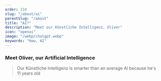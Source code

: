 ```yaml
---
order: 210
slug: "/about/ai"
parentSlug: "/about"
title: "AI?"
description: "Meet our Künstliche Intelligenz, Oliver"
icon: "openai"
image: "/webp/chatgpt.webp"
keywords: "How, AI"
---
```

### Meet Oliver, our Artificial Intelligence

> Our Künstliche Intelligenz is smarter than an average AI because he's 11 years old